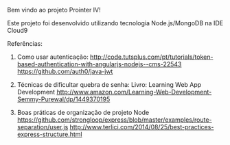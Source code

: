 
Bem vindo ao projeto Prointer IV!

Este projeto foi desenvolvido utilizando tecnologia Node.js/MongoDB na IDE
Cloud9


Referências:

1) Como usar autenticação:
http://code.tutsplus.com/pt/tutorials/token-based-authentication-with-angularjs-nodejs--cms-22543
https://github.com/auth0/java-jwt

2) Técnicas de dificultar quebra de senha:
Livro: Learning Web App Development
http://www.amazon.com/Learning-Web-Development-Semmy-Purewal/dp/1449370195

3) Boas práticas de organização de projeto Node
https://github.com/strongloop/express/blob/master/examples/route-separation/user.js
http://www.terlici.com/2014/08/25/best-practices-express-structure.html